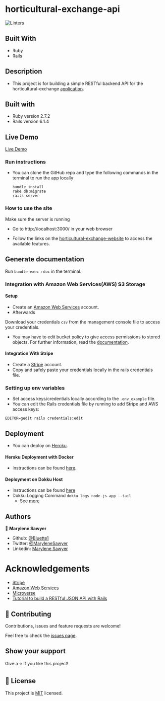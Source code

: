 # horticultural-exchange-api

![Linters](https://github.com/Bluette1/horticultural-exchange-api/workflows/Linters/badge.svg)

## Built With
- Ruby
- Rails 

## Description
- This project is for building a simple RESTful backend API for the horticultural-exchange [application](http://137.184.10.36/).

## Built with
- Ruby version 2.7.2
- Rails version 6.1.4

## Live Demo
[Live Demo](http://164.90.146.95:3000/)

### Run instructions 
-  You can clone the GitHub repo and type the following commands in the terminal to run the app locally 
    ```
    bundle install
    rake db:migrate
    rails server
    ```

### How to use the site
Make sure the server is running
- Go to http://localhost:3000/ in your web browser


- Follow the links on the [horticultural-exchange-website](http://137.184.10.36/) to access the available features.

## Generate documentation
Run `bundle exec rdoc` in the terminal.

### Integration with Amazon Web Services(AWS) S3 Storage
#### Setup
- Create an [Amazon Web Services](https://signin.aws.amazon.com/) account.
- Afterwards

Download your credentials `csv` from the management console file to access your credentials.
- You may have to edit bucket policy to give access permissions to stored objects. For further information, read the [documentation](https://docs.aws.amazon.com/AmazonS3/latest/userguide/example-bucket-policies.html).

#### Integration With Stripe
- Create a [Stripe](https://dashboard.stripe.com/register) account.
- Copy and safely paste your credentials locally in the rails credentials file.

### Setting up env variables
 - Set access keys/credentials locally according to the `.env_example` file.
 - You can edit the Rails credentials file by running to add Stripe and AWS access keys:

 ``` 
 EDITOR=gedit rails credentials:edit
 ```


## Deployment
- You can deploy on [Heroku](https://devcenter.heroku.com/categories/ruby-support).
#### Heroku Deployment with Docker
- Instructions can be found [here]( 
 https://betterprogramming.pub/how-to-containerize-and-deploy-apps-with-docker-and-heroku-b1c49e5bc070).
#### Deployment on Dokku Host
- Instructions can be found [here](https://dokku.com/docs/deployment/application-deployment/)
- Dokku Logging Command
  `dokku logs node-js-app --tail`
  - See [more](https://dokku.com/docs/deployment/logs/)
## Authors

👤 **Marylene Sawyer**
- Github: [@Bluette1](https://github.com/Bluette1)
- Twitter: [@MaryleneSawyer](https://twitter.com/MaryleneSawyer)
- Linkedin: [Marylene Sawyer](https://www.linkedin.com/in/marylene-sawyer)

# Acknowledgements
- [Stripe](https://dashboard.stripe.com/login?redirect=%2Ftest%2Fpayments)
- [Amazon Web Services](https://signin.aws.amazon.com/)
- [Microverse](https://www.microverse.org/)
- [Tutorial to build a RESTful JSON API with Rails](https://scotch.io/tutorials/build-a-restful-json-api-with-rails-5-part-one)

## 🤝 Contributing

Contributions, issues and feature requests are welcome!

Feel free to check the [issues page](https://github.com/Bluette1/horticultural-exchange-api/issues).

## Show your support

Give a ⭐️ if you like this project!

## 📝 License

This project is [MIT](https://opensource.org/licenses/MIT) licensed.


